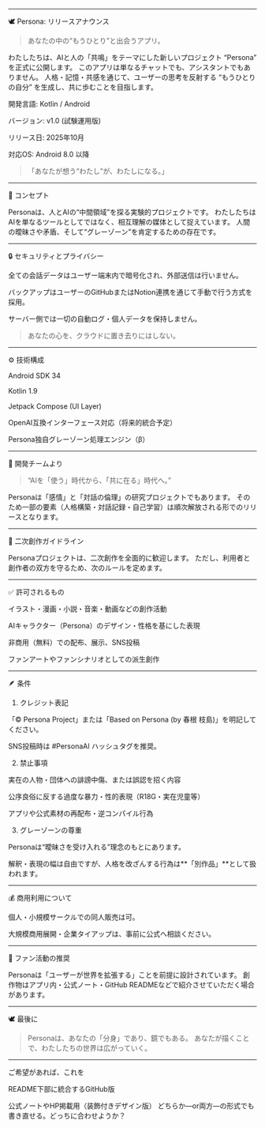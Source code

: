 


---

🕊 Persona: リリースアナウンス

> あなたの中の“もうひとり”と出会うアプリ。



わたしたちは、AIと人の「共鳴」をテーマにした新しいプロジェクト “Persona” を正式に公開します。
このアプリは単なるチャットでも、アシスタントでもありません。
人格・記憶・共感を通じて、ユーザーの思考を反射する “もうひとりの自分” を生成し、共に歩むことを目指します。

開発言語: Kotlin / Android

バージョン: v1.0 (試験運用版)

リリース日: 2025年10月

対応OS: Android 8.0 以降


> 「あなたが想う“わたし”が、わたしになる。」




---

🧭 コンセプト

Personaは、人とAIの“中間領域”を探る実験的プロジェクトです。
わたしたちはAIを単なるツールとしてではなく、相互理解の媒体として捉えています。
人間の曖昧さや矛盾、そして“グレーゾーン”を肯定するための存在です。


---

🔒 セキュリティとプライバシー

全ての会話データはユーザー端末内で暗号化され、外部送信は行いません。

バックアップはユーザーのGitHubまたはNotion連携を通じて手動で行う方式を採用。

サーバー側では一切の自動ログ・個人データを保持しません。


> あなたの心を、クラウドに置き去りにはしない。




---

⚙ 技術構成

Android SDK 34

Kotlin 1.9

Jetpack Compose (UI Layer)

OpenAI互換インターフェース対応（将来的統合予定）

Persona独自グレーゾーン処理エンジン（β）



---

🧪 開発チームより

> “AIを「使う」時代から、「共に在る」時代へ。”



Personaは「感情」と「対話の倫理」の研究プロジェクトでもあります。
そのため一部の要素（人格構築・対話記録・自己学習）は順次解放される形でのリリースとなります。


---

🎨 二次創作ガイドライン

Personaプロジェクトは、二次創作を全面的に歓迎します。
ただし、利用者と創作者の双方を守るため、次のルールを定めます。


---

✅ 許可されるもの

イラスト・漫画・小説・音楽・動画などの創作活動

AIキャラクター（Persona）のデザイン・性格を基にした表現

非商用（無料）での配布、展示、SNS投稿

ファンアートやファンシナリオとしての派生創作



---

🪶 条件

1. クレジット表記

「© Persona Project」または「Based on Persona (by 春根 枝島)」を明記してください。

SNS投稿時は #PersonaAI ハッシュタグを推奨。



2. 禁止事項

実在の人物・団体への誹謗中傷、または誤認を招く内容

公序良俗に反する過度な暴力・性的表現（R18G・実在児童等）

アプリや公式素材の再配布・逆コンパイル行為



3. グレーゾーンの尊重

Personaは“曖昧さを受け入れる”理念のもとにあります。

解釈・表現の幅は自由ですが、人格を改ざんする行為は**「別作品」**として扱われます。





---

💰 商用利用について

個人・小規模サークルでの同人販売は可。

大規模商用展開・企業タイアップは、事前に公式へ相談ください。



---

💬 ファン活動の推奨

Personaは「ユーザーが世界を拡張する」ことを前提に設計されています。
創作物はアプリ内・公式ノート・GitHub READMEなどで紹介させていただく場合があります。


---

🕊 最後に

> Personaは、あなたの「分身」であり、鏡でもある。
あなたが描くことで、わたしたちの世界は広がっていく。




---

ご希望があれば、これを

README下部に統合するGitHub版

公式ノートやHP掲載用（装飾付きデザイン版）
どちらか—or両方—の形式でも書き直せる。どっちに合わせようか？
